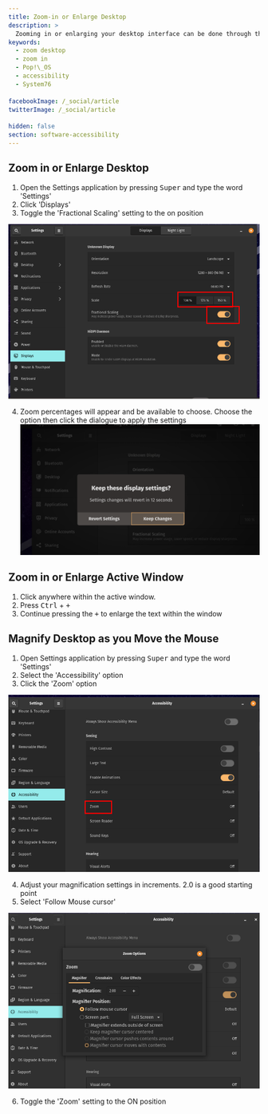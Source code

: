 ```yaml
---
title: Zoom-in or Enlarge Desktop
description: >
  Zooming in or enlarging your desktop interface can be done through the Settings panel.
keywords:
  - zoom desktop
  - zoom in
  - Pop!\_OS
  - accessibility
  - System76

facebookImage: /_social/article
twitterImage: /_social/article

hidden: false
section: software-accessibility
---
```


## Zoom in or Enlarge Desktop

1. Open the Settings application by pressing <kbd>Super</kbd> and type the word 'Settings'
2. Click 'Displays'
3. Toggle the 'Fractional Scaling' setting to the on position

 ![Pop OS Display Settings with Fractional scaling highlighted](/static/images/settingsdisplayshighlighted.png)

4. Zoom percentages will appear and be available to choose. Choose the option then click the dialogue to apply the settings
 ![Keep Settings Option](static/images/settings150percent.png)

## Zoom in or Enlarge Active Window

1. Click anywhere within the active window.
2. Press <kbd>Ctrl</kbd> + <kbd>+</kbd>
3. Continue pressing the <kbd>+</kbd> to enlarge the text within the window

## Magnify Desktop as you Move the Mouse

1. Open Settings application by pressing <kbd>Super</kbd> and type the word 'Settings'
2. Select the 'Accessibility' option
3. Click the 'Zoom' option

 ![Pop OS Accessibility Settings Zoom option](static/images/accessibilityzoom.png)

4. Adjust your magnification settings in increments. 2.0 is a good starting point
5. Select 'Follow Mouse cursor'

 ![Pop OS Accessibility Settings Zoom options](static/images/accessibilityzoomsettings.png)

6. Toggle the 'Zoom' setting to the ON position

